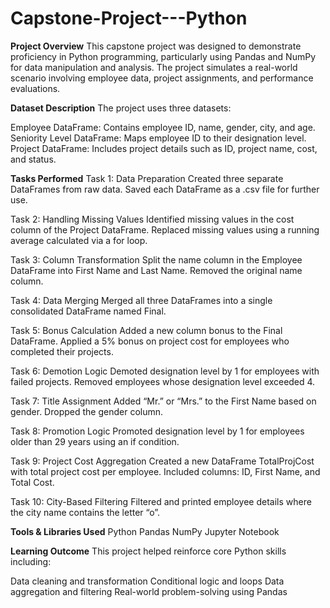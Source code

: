 # Capstone-Project---Python

**Project Overview**
This capstone project was designed to demonstrate proficiency in Python programming, particularly using Pandas and NumPy for data manipulation and analysis. The project simulates a real-world scenario involving employee data, project assignments, and performance evaluations.

**Dataset Description**
The project uses three datasets:

Employee DataFrame: Contains employee ID, name, gender, city, and age.
Seniority Level DataFrame: Maps employee ID to their designation level.
Project DataFrame: Includes project details such as ID, project name, cost, and status.

**Tasks Performed**
Task 1: Data Preparation
Created three separate DataFrames from raw data.
Saved each DataFrame as a .csv file for further use.

Task 2: Handling Missing Values
Identified missing values in the cost column of the Project DataFrame.
Replaced missing values using a running average calculated via a for loop.

Task 3: Column Transformation
Split the name column in the Employee DataFrame into First Name and Last Name.
Removed the original name column.

Task 4: Data Merging
Merged all three DataFrames into a single consolidated DataFrame named Final.

Task 5: Bonus Calculation
Added a new column bonus to the Final DataFrame.
Applied a 5% bonus on project cost for employees who completed their projects.

Task 6: Demotion Logic
Demoted designation level by 1 for employees with failed projects.
Removed employees whose designation level exceeded 4.

Task 7: Title Assignment
Added “Mr.” or “Mrs.” to the First Name based on gender.
Dropped the gender column.

Task 8: Promotion Logic
Promoted designation level by 1 for employees older than 29 years using an if condition.

Task 9: Project Cost Aggregation
Created a new DataFrame TotalProjCost with total project cost per employee.
Included columns: ID, First Name, and Total Cost.

Task 10: City-Based Filtering
Filtered and printed employee details where the city name contains the letter “o”.

**Tools & Libraries Used**
Python
Pandas
NumPy
Jupyter Notebook


**Learning Outcome**
This project helped reinforce core Python skills including:

Data cleaning and transformation
Conditional logic and loops
Data aggregation and filtering
Real-world problem-solving using Pandas
